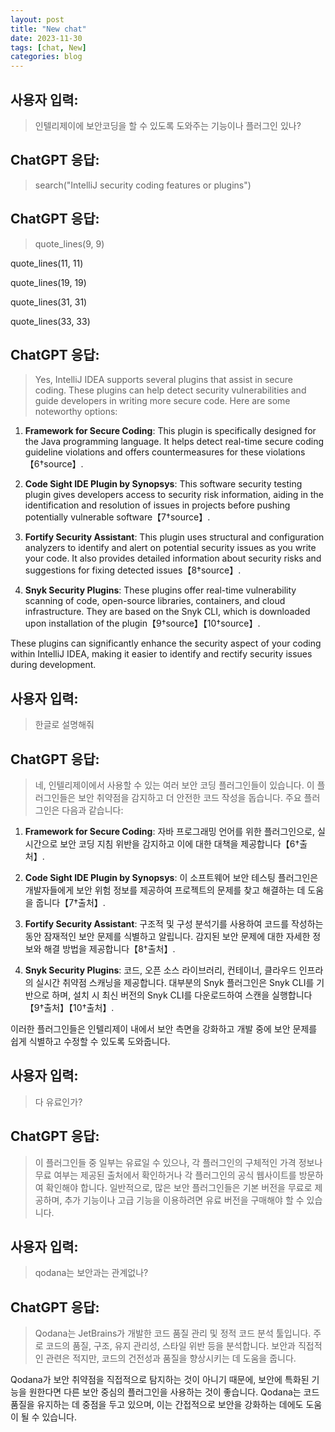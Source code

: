 ```yaml
---
layout: post
title: "New chat"
date: 2023-11-30
tags: [chat, New]
categories: blog
---
```


## 사용자 입력:
> 인텔리제이에 보안코딩을 할 수 있도록 도와주는 기능이나 플러그인 있나?

## ChatGPT 응답:
> search("IntelliJ security coding features or plugins")

## ChatGPT 응답:
> quote_lines(9, 9)

quote_lines(11, 11)

quote_lines(19, 19)

quote_lines(31, 31)

quote_lines(33, 33)

## ChatGPT 응답:
> Yes, IntelliJ IDEA supports several plugins that assist in secure coding. These plugins can help detect security vulnerabilities and guide developers in writing more secure code. Here are some noteworthy options:

1. **Framework for Secure Coding**: This plugin is specifically designed for the Java programming language. It helps detect real-time secure coding guideline violations and offers countermeasures for these violations【6†source】.

2. **Code Sight IDE Plugin by Synopsys**: This software security testing plugin gives developers access to security risk information, aiding in the identification and resolution of issues in projects before pushing potentially vulnerable software【7†source】.

3. **Fortify Security Assistant**: This plugin uses structural and configuration analyzers to identify and alert on potential security issues as you write your code. It also provides detailed information about security risks and suggestions for fixing detected issues【8†source】.

4. **Snyk Security Plugins**: These plugins offer real-time vulnerability scanning of code, open-source libraries, containers, and cloud infrastructure. They are based on the Snyk CLI, which is downloaded upon installation of the plugin【9†source】【10†source】.

These plugins can significantly enhance the security aspect of your coding within IntelliJ IDEA, making it easier to identify and rectify security issues during development.

## 사용자 입력:
> 한글로 설명해줘

## ChatGPT 응답:
> 네, 인텔리제이에서 사용할 수 있는 여러 보안 코딩 플러그인들이 있습니다. 이 플러그인들은 보안 취약점을 감지하고 더 안전한 코드 작성을 돕습니다. 주요 플러그인은 다음과 같습니다:

1. **Framework for Secure Coding**: 자바 프로그래밍 언어를 위한 플러그인으로, 실시간으로 보안 코딩 지침 위반을 감지하고 이에 대한 대책을 제공합니다【6†출처】.

2. **Code Sight IDE Plugin by Synopsys**: 이 소프트웨어 보안 테스팅 플러그인은 개발자들에게 보안 위험 정보를 제공하여 프로젝트의 문제를 찾고 해결하는 데 도움을 줍니다【7†출처】.

3. **Fortify Security Assistant**: 구조적 및 구성 분석기를 사용하여 코드를 작성하는 동안 잠재적인 보안 문제를 식별하고 알립니다. 감지된 보안 문제에 대한 자세한 정보와 해결 방법을 제공합니다【8†출처】.

4. **Snyk Security Plugins**: 코드, 오픈 소스 라이브러리, 컨테이너, 클라우드 인프라의 실시간 취약점 스캐닝을 제공합니다. 대부분의 Snyk 플러그인은 Snyk CLI를 기반으로 하며, 설치 시 최신 버전의 Snyk CLI를 다운로드하여 스캔을 실행합니다【9†출처】【10†출처】.

이러한 플러그인들은 인텔리제이 내에서 보안 측면을 강화하고 개발 중에 보안 문제를 쉽게 식별하고 수정할 수 있도록 도와줍니다.

## 사용자 입력:
> 다 유료인가?

## ChatGPT 응답:
> 이 플러그인들 중 일부는 유료일 수 있으나, 각 플러그인의 구체적인 가격 정보나 무료 여부는 제공된 출처에서 확인하거나 각 플러그인의 공식 웹사이트를 방문하여 확인해야 합니다. 일반적으로, 많은 보안 플러그인들은 기본 버전을 무료로 제공하며, 추가 기능이나 고급 기능을 이용하려면 유료 버전을 구매해야 할 수 있습니다.

## 사용자 입력:
> qodana는 보안과는 관계없나?

## ChatGPT 응답:
> Qodana는 JetBrains가 개발한 코드 품질 관리 및 정적 코드 분석 툴입니다. 주로 코드의 품질, 구조, 유지 관리성, 스타일 위반 등을 분석합니다. 보안과 직접적인 관련은 적지만, 코드의 건전성과 품질을 향상시키는 데 도움을 줍니다.

Qodana가 보안 취약점을 직접적으로 탐지하는 것이 아니기 때문에, 보안에 특화된 기능을 원한다면 다른 보안 중심의 플러그인을 사용하는 것이 좋습니다. Qodana는 코드 품질을 유지하는 데 중점을 두고 있으며, 이는 간접적으로 보안을 강화하는 데에도 도움이 될 수 있습니다.

